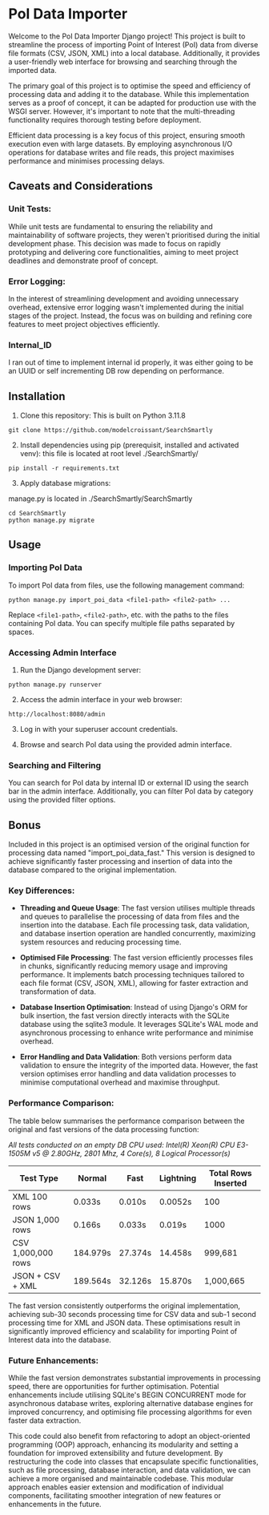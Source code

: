 # PoI Data Importer

Welcome to the PoI Data Importer Django project! This project is built to streamline the process of importing Point of Interest (PoI) data from diverse file formats (CSV, JSON, XML) into a local database. Additionally, it provides a user-friendly web interface for browsing and searching through the imported data.

The primary goal of this project is to optimise the speed and efficiency of processing data and adding it to the database. While this implementation serves as a proof of concept, it can be adapted for production use with the WSGI server. However, it's important to note that the multi-threading functionality requires thorough testing before deployment.

Efficient data processing is a key focus of this project, ensuring smooth execution even with large datasets. By employing asynchronous I/O operations for database writes and file reads, this project maximises performance and minimises processing delays.

## Caveats and Considerations

### Unit Tests:
While unit tests are fundamental to ensuring the reliability and maintainability of software projects, they weren't prioritised during the initial development phase. This decision was made to focus on rapidly prototyping and delivering core functionalities, aiming to meet project deadlines and demonstrate proof of concept. 

### Error Logging:
In the interest of streamlining development and avoiding unnecessary overhead, extensive error logging wasn't implemented during the initial stages of the project. Instead, the focus was on building and refining core features to meet project objectives efficiently.

### Internal_ID
I ran out of time to implement internal id properly, it was either going to be an UUID or self incrementing DB row depending on performance.

## Installation

1. Clone this repository:
This is built on Python 3.11.8
```
git clone https://github.com/modelcroissant/SearchSmartly
```

2. Install dependencies using pip (prerequisit, installed and activated venv):
this file is located at root level ./SearchSmartly/
```
pip install -r requirements.txt
```

3. Apply database migrations:
   
manage.py is located in ./SearchSmartly/SearchSmartly
```
cd SearchSmartly
python manage.py migrate
```

## Usage

### Importing PoI Data

To import PoI data from files, use the following management command:

```
python manage.py import_poi_data <file1-path> <file2-path> ...
```

Replace `<file1-path>`, `<file2-path>`, etc. with the paths to the files containing PoI data. You can specify multiple file paths separated by spaces.

### Accessing Admin Interface

1. Run the Django development server:

```
python manage.py runserver
```

2. Access the admin interface in your web browser:

```
http://localhost:8080/admin
```

3. Log in with your superuser account credentials.

4. Browse and search PoI data using the provided admin interface.

### Searching and Filtering

You can search for PoI data by internal ID or external ID using the search bar in the admin interface. Additionally, you can filter PoI data by category using the provided filter options.

## Bonus
Included in this project is an optimised version of the original function for processing data named "import_poi_data_fast." This version is designed to achieve significantly faster processing and insertion of data into the database compared to the original implementation.

### Key Differences:

- **Threading and Queue Usage**: The fast version utilises multiple threads and queues to parallelise the processing of data from files and the insertion into the database. Each file processing task, data validation, and database insertion operation are handled concurrently, maximizing system resources and reducing processing time.

- **Optimised File Processing**: The fast version efficiently processes files in chunks, significantly reducing memory usage and improving performance. It implements batch processing techniques tailored to each file format (CSV, JSON, XML), allowing for faster extraction and transformation of data.

- **Database Insertion Optimisation**: Instead of using Django's ORM for bulk insertion, the fast version directly interacts with the SQLite database using the sqlite3 module. It leverages SQLite's WAL mode and asynchronous processing to enhance write performance and minimise overhead.

- **Error Handling and Data Validation**: Both versions perform data validation to ensure the integrity of the imported data. However, the fast version optimises error handling and data validation processes to minimise computational overhead and maximise throughput.

### Performance Comparison:

The table below summarises the performance comparison between the original and fast versions of the data processing function:

*All tests conducted on an empty DB*
*CPU used: Intel(R) Xeon(R) CPU E3-1505M v5 @ 2.80GHz, 2801 Mhz, 4 Core(s), 8 Logical Processor(s)*

| Test Type | Normal | Fast | Lightning | Total Rows Inserted |
| --------  | ------ | ---- | --------- | ------------------- |
| XML 100 rows | 0.033s | 0.010s | 0.0052s | 100 |
| JSON 1,000 rows | 0.166s | 0.033s| 0.019s | 1000 |
| CSV 1,000,000 rows | 184.979s | 27.374s | 14.458s | 999,681 |
| JSON + CSV + XML | 189.564s | 32.126s | 15.870s | 1,000,665 |

The fast version consistently outperforms the original implementation, achieving sub-30 seconds processing time for CSV data and sub-1 second processing time for XML and JSON data. These optimisations result in significantly improved efficiency and scalability for importing Point of Interest data into the database.

### Future Enhancements:

While the fast version demonstrates substantial improvements in processing speed, there are opportunities for further optimisation. Potential enhancements include utilising SQLite's BEGIN CONCURRENT mode for asynchronous database writes, exploring alternative database engines for improved concurrency, and optimising file processing algorithms for even faster data extraction.

This code could also benefit from refactoring to adopt an object-oriented programming (OOP) approach, enhancing its modularity and setting a foundation for improved extensibility and future development. By restructuring the code into classes that encapsulate specific functionalities, such as file processing, database interaction, and data validation, we can achieve a more organised and maintainable codebase. This modular approach enables easier extension and modification of individual components, facilitating smoother integration of new features or enhancements in the future.
